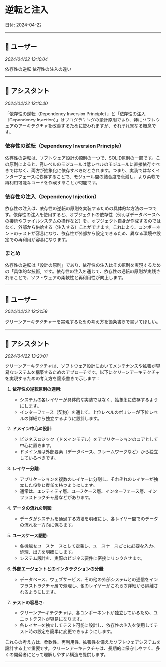 # 逆転と注入

日付: 2024-04-22

---

## 👤 ユーザー
*2024/04/22 13:10:04*

依存性の逆転 依存性の注入の違い

---

## 🤖 アシスタント
*2024/04/22 13:10:40*

「依存性の逆転（Dependency Inversion Principle）」と「依存性の注入（Dependency Injection）」はプログラミングの設計原則であり、特にソフトウェアのアーキテクチャを改善するために使われますが、それぞれ異なる概念です。

### 依存性の逆転（Dependency Inversion Principle）
依存性の逆転は、ソフトウェア設計の原則の一つで、SOLID原則の一部です。この原則によると、高レベルのモジュールは低レベルのモジュールに直接依存すべきではなく、両方が抽象化に依存すべきだとされます。つまり、実装ではなくインターフェースに依存することで、モジュール間の結合度を低減し、より柔軟で再利用可能なコードを作成することが可能です。

### 依存性の注入（Dependency Injection）
依存性の注入は、依存性の逆転の原則を実装するための具体的な方法の一つです。依存性の注入を使用すると、オブジェクトの依存性（例えばデータベースへの接続やファイルシステムの操作など）を、オブジェクト自身が作成するのではなく、外部から供給する（注入する）ことができます。これにより、コンポーネントのテストが容易になり、依存性が外部から設定できるため、異なる環境や設定での再利用が容易になります。

### まとめ
依存性の逆転は「設計の原則」であり、依存性の注入はその原則を実現するための「具体的な技術」です。依存性の注入を通じて、依存性の逆転の原則が実践されることで、ソフトウェアの柔軟性と再利用性が向上します。

---

## 👤 ユーザー
*2024/04/22 13:21:59*

クリーンアーキテクチャーを実現するための考え方を箇条書きで書いてほしい。

---

## 🤖 アシスタント
*2024/04/22 13:23:01*

クリーンアーキテクチャは、ソフトウェア設計においてメンテナンスや拡張が容易なシステムを構築するためのアプローチです。以下にクリーンアーキテクチャを実現するための考え方を箇条書きで示します：

1. **依存性の逆転原則の適用**:
   - システムの各レイヤーが具体的な実装ではなく、抽象化に依存するようにします。
   - インターフェース（契約）を通じて、上位レベルのポリシーが下位レベルの詳細から独立するように設計します。

2. **ドメイン中心の設計**:
   - ビジネスロジック（ドメインモデル）をアプリケーションのコアとして中心に置きます。
   - ドメイン層は外部要素（データベース、フレームワークなど）から独立しているべきです。

3. **レイヤー分離**:
   - アプリケーションを複数のレイヤーに分割し、それぞれのレイヤーが独立した役割と責任を持つようにします。
   - 通常は、エンティティ層、ユースケース層、インターフェース層、インフラストラクチャ層などがあります。

4. **データの流れの制御**:
   - データがシステムを通過する方法を明確にし、各レイヤー間でのデータの流れを一方向に保ちます。

5. **ユースケース駆動**:
   - 各機能をユースケースとして定義し、ユースケースごとに必要な入力、処理、出力を明確にします。
   - システム設計を、実際のビジネス要件に密接にリンクさせます。

6. **外部エージェントとのインタラクションの分離**:
   - データベース、ウェブサービス、その他の外部システムとの通信をインフラストラクチャ層で処理し、他のレイヤーがこれらの詳細から隔離されるようにします。

7. **テストの容易さ**:
   - クリーンアーキテクチャは、各コンポーネントが独立しているため、ユニットテストが容易になります。
   - 各レイヤーを独立してテスト可能に設計し、依存性の注入を使用してテスト時の設定を簡単に変更できるようにします。

これらの考え方は、柔軟性、再利用性、拡張性を備えたソフトウェアシステムを設計する上で重要です。クリーンアーキテクチャは、長期的に保守しやすく、多くの開発者にとって理解しやすい構造を提供します。

---
